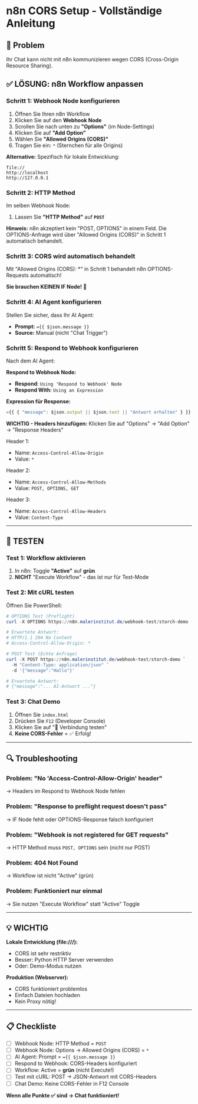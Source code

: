 # n8n CORS Setup - Vollständige Anleitung

## 🎯 Problem
Ihr Chat kann nicht mit n8n kommunizieren wegen CORS (Cross-Origin Resource Sharing).

## ✅ LÖSUNG: n8n Workflow anpassen

### **Schritt 1: Webhook Node konfigurieren**

1. Öffnen Sie Ihren n8n Workflow
2. Klicken Sie auf den **Webhook Node**
3. Scrollen Sie nach unten zu **"Options"** (im Node-Settings)
4. Klicken Sie auf **"Add Option"**
5. Wählen Sie **"Allowed Origins (CORS)"**
6. Tragen Sie ein: `*` (Sternchen für alle Origins)

**Alternative:** Spezifisch für lokale Entwicklung:
```
file://
http://localhost
http://127.0.0.1
```

### **Schritt 2: HTTP Method**

Im selben Webhook Node:
1. Lassen Sie **"HTTP Method"** auf **`POST`**

**Hinweis:** n8n akzeptiert kein "POST, OPTIONS" in einem Feld. Die OPTIONS-Anfrage wird über "Allowed Origins (CORS)" in Schritt 1 automatisch behandelt.

### **Schritt 3: CORS wird automatisch behandelt**

Mit "Allowed Origins (CORS): *" in Schritt 1 behandelt n8n OPTIONS-Requests automatisch!

**Sie brauchen KEINEN IF Node!** 🎉

### **Schritt 4: AI Agent konfigurieren**

Stellen Sie sicher, dass Ihr AI Agent:
- **Prompt:** `={{ $json.message }}`
- **Source:** Manual (nicht "Chat Trigger")

### **Schritt 5: Respond to Webhook konfigurieren**

Nach dem AI Agent:

**Respond to Webhook Node:**
- **Respond**: `Using 'Respond to Webhook' Node`
- **Respond With**: `Using an Expression`

**Expression für Response:**
```javascript
={{ { "message": $json.output || $json.text || "Antwort erhalten" } }}
```

**WICHTIG - Headers hinzufügen:**
Klicken Sie auf "Options" → "Add Option" → "Response Headers"

Header 1:
- Name: `Access-Control-Allow-Origin`
- Value: `*`

Header 2:
- Name: `Access-Control-Allow-Methods`
- Value: `POST, OPTIONS, GET`

Header 3:
- Name: `Access-Control-Allow-Headers`
- Value: `Content-Type`

---

## 🧪 TESTEN

### **Test 1: Workflow aktivieren**
1. In n8n: Toggle **"Active"** auf **grün**
2. **NICHT** "Execute Workflow" - das ist nur für Test-Mode

### **Test 2: Mit cURL testen**

Öffnen Sie PowerShell:

```powershell
# OPTIONS Test (Preflight)
curl -X OPTIONS https://n8n.malerinstitut.de/webhook-test/storch-demo -v

# Erwartete Antwort:
# HTTP/1.1 204 No Content
# Access-Control-Allow-Origin: *
```

```powershell
# POST Test (Echte Anfrage)
curl -X POST https://n8n.malerinstitut.de/webhook-test/storch-demo `
  -H "Content-Type: application/json" `
  -d '{"message":"Hallo"}'

# Erwartete Antwort:
# {"message":"... AI-Antwort ..."}
```

### **Test 3: Chat Demo**

1. Öffnen Sie `index.html`
2. Drücken Sie `F12` (Developer Console)
3. Klicken Sie auf "🔄 Verbindung testen"
4. **Keine CORS-Fehler** = ✅ Erfolg!

---

## 🔍 Troubleshooting

### **Problem: "No 'Access-Control-Allow-Origin' header"**
→ Headers im Respond to Webhook Node fehlen

### **Problem: "Response to preflight request doesn't pass"**
→ IF Node fehlt oder OPTIONS-Response falsch konfiguriert

### **Problem: "Webhook is not registered for GET requests"**
→ HTTP Method muss `POST, OPTIONS` sein (nicht nur POST)

### **Problem: 404 Not Found**
→ Workflow ist nicht "Active" (grün)

### **Problem: Funktioniert nur einmal**
→ Sie nutzen "Execute Workflow" statt "Active" Toggle

---

## 💡 WICHTIG

**Lokale Entwicklung (file:///):**
- CORS ist sehr restriktiv
- Besser: Python HTTP Server verwenden
- Oder: Demo-Modus nutzen

**Produktion (Webserver):**
- CORS funktioniert problemlos
- Einfach Dateien hochladen
- Kein Proxy nötig!

---

## 📋 Checkliste

- [ ] Webhook Node: HTTP Method = `POST`
- [ ] Webhook Node: Options → Allowed Origins (CORS) = `*`
- [ ] AI Agent: Prompt = `={{ $json.message }}`
- [ ] Respond to Webhook: CORS-Headers konfiguriert
- [ ] Workflow: Active = **grün** (nicht Execute!)
- [ ] Test mit cURL: POST → JSON-Antwort mit CORS-Headers
- [ ] Chat Demo: Keine CORS-Fehler in F12 Console

**Wenn alle Punkte ✅ sind → Chat funktioniert!**

